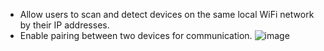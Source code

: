  - Allow users to scan and detect devices on the same local WiFi network
by their IP addresses.
  - Enable pairing between two devices for communication.
![image](https://github.com/user-attachments/assets/15a73bce-c0c2-4ba1-abe6-336f72c8b77a)
